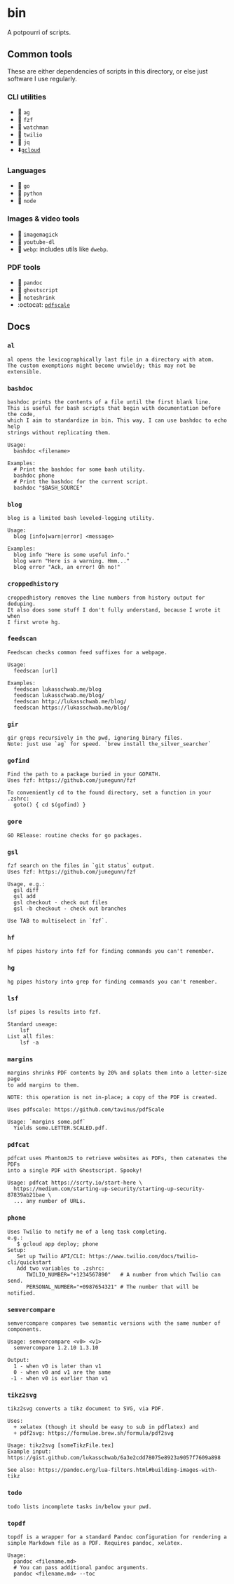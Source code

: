 # bin

A potpourri of scripts.

## Common tools

These are either dependencies of scripts in this directory, or else just software I use regularly.

### CLI utilities

+ 🍺 `ag`
+ 🍺 `fzf`
+ 🍺 `watchman`
+ 🍺 `twilio`
+ 🍺 `jq`
+ ⬇️[`gcloud`](https://cloud.google.com/sdk/docs#install_the_latest_cloud_tools_version_cloudsdk_current_version)

### Languages

+ 🍺 `go`
+ 🍺 `python`
+ 🍺 `node`

### Images & video tools

+ 🍺 `imagemagick`
+ 🍺 `youtube-dl`
+ 🍺 `webp`: includes utils like `dwebp`.

### PDF tools

+ 🍺 `pandoc`
+ 🍺 `ghostscript`
+ 🐍 `noteshrink`
+ :octocat: [`pdfscale`](https://github.com/tavinus/pdfScale)

## Docs

<!-- GENERATEDCONTENT -->

### `al`

```
al opens the lexicographically last file in a directory with atom.
The custom exemptions might become unwieldy; this may not be extensible.
```

### `bashdoc`

```
bashdoc prints the contents of a file until the first blank line.
This is useful for bash scripts that begin with documentation before the code,
which I aim to standardize in bin. This way, I can use bashdoc to echo help
strings without replicating them.

Usage:
  bashdoc <filename>

Examples:
  # Print the bashdoc for some bash utility.
  bashdoc phone
  # Print the bashdoc for the current script.
  bashdoc "$BASH_SOURCE"
```

### `blog`

```
blog is a limited bash leveled-logging utility.

Usage:
  blog [info|warn|error] <message>

Examples:
  blog info "Here is some useful info."
  blog warn "Here is a warning. Hmm..."
  blog error "Ack, an error! Oh no!"
```

### `croppedhistory`

```
croppedhistory removes the line numbers from history output for deduping.
It also does some stuff I don't fully understand, because I wrote it when
I first wrote hg.
```

### `feedscan`

```
Feedscan checks common feed suffixes for a webpage.

Usage:
  feedscan [url]

Examples:
  feedscan lukasschwab.me/blog
  feedscan lukasschwab.me/blog/
  feedscan http://lukasschwab.me/blog/
  feedscan https://lukasschwab.me/blog/
```

### `gir`

```
gir greps recursively in the pwd, ignoring binary files.
Note: just use `ag` for speed. `brew install the_silver_searcher`
```

### `gofind`

```
Find the path to a package buried in your GOPATH.
Uses fzf: https://github.com/junegunn/fzf

To conveniently cd to the found directory, set a function in your .zshrc:
  goto() { cd $(gofind) }
```

### `gore`

```
GO RElease: routine checks for go packages.
```

### `gsl`

```
fzf search on the files in `git status` output.
Uses fzf: https://github.com/junegunn/fzf

Usage, e.g.:
  gsl diff
  gsl add
  gsl checkout - check out files
  gsl -b checkout - check out branches

Use TAB to multiselect in `fzf`.
```

### `hf`

```
hf pipes history into fzf for finding commands you can't remember.
```

### `hg`

```
hg pipes history into grep for finding commands you can't remember.
```

### `lsf`

```
lsf pipes ls results into fzf.

Standard useage:
	lsf
List all files:
	lsf -a
```

### `margins`

```
margins shrinks PDF contents by 20% and splats them into a letter-size page
to add margins to them.

NOTE: this operation is not in-place; a copy of the PDF is created.

Uses pdfscale: https://github.com/tavinus/pdfScale

Usage: `margins some.pdf`
  Yields some.LETTER.SCALED.pdf.
```

### `pdfcat`

```
pdfcat uses PhantomJS to retrieve websites as PDFs, then catenates the PDFs
into a single PDF with Ghostscript. Spooky!

Usage: pdfcat https://scrty.io/start-here \
  https://medium.com/starting-up-security/starting-up-security-87839ab21bae \
  ... any number of URLs.
```

### `phone`

```
Uses Twilio to notify me of a long task completing.
e.g.:
   $ gcloud app deploy; phone
Setup:
   Set up Twilio API/CLI: https://www.twilio.com/docs/twilio-cli/quickstart
   Add two variables to .zshrc:
      TWILIO_NUMBER="+1234567890"   # A number from which Twilio can send.
      PERSONAL_NUMBER="+0987654321" # The number that will be notified.
```

### `semvercompare`

```
semvercompare compares two semantic versions with the same number of
components.

Usage: semvercompare <v0> <v1>
  semvercompare 1.2.10 1.3.10

Output:
  1 - when v0 is later than v1
  0 - when v0 and v1 are the same
 -1 - when v0 is earlier than v1
```

### `tikz2svg`

```
tikz2svg converts a tikz document to SVG, via PDF.

Uses:
  + xelatex (though it should be easy to sub in pdflatex) and
  + pdf2svg: https://formulae.brew.sh/formula/pdf2svg

Usage: tikz2svg [someTikzFile.tex]
Example input: https://gist.github.com/lukasschwab/6a3e2cdd78075e8923a9057f7609a898

See also: https://pandoc.org/lua-filters.html#building-images-with-tikz
```

### `todo`

```
todo lists incomplete tasks in/below your pwd.
```

### `topdf`

```
topdf is a wrapper for a standard Pandoc configuration for rendering a
simple Markdown file as a PDF. Requires pandoc, xelatex.

Usage:
  pandoc <filename.md>
  # You can pass additional pandoc arguments.
  pandoc <filename.md> --toc
```
